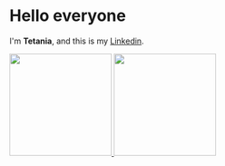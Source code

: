 # Hello everyone 

I'm **Tetania**, and this is my [Linkedin](https://www.linkedln.com/in/rizki-tetania-m-65285512b/).

<p align="left">
<a href="https://github.com/tetaniarizki">
  <img height="180em" src="https://github-readme-stats-eight-theta.vercel.app/api?username=tetaniarizki&show_icons=true&theme=algolia&include_all_commits=true&count_private=true"/>
  <img height="180em" src="https://github-readme-stats-eight-theta.vercel.app/api/top-langs/?username=tetaniarizki&layout=compact&langs_count=8&theme=algolia"/>
</a>
</p>

